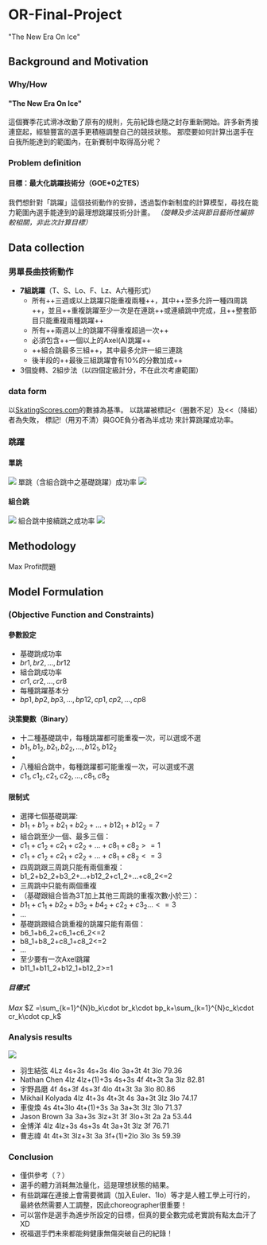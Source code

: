 # OR-Final-Project
"The New Era On Ice"
## Background and Motivation
### Why/How
#### "The New Era On Ice"
這個賽季花式滑冰改動了原有的規則，先前紀錄也隨之封存重新開始。許多新秀接連竄起，經驗豐富的選手更積極調整自己的競技狀態。
那麼要如何計算出選手在自我所能達到的範圍內，在新賽制中取得高分呢？

### Problem definition
#### 目標：最大化跳躍技術分（GOE+0之TES）
我們想針對「跳躍」這個技術動作的安排，透過製作新制度的計算模型，尋找在能力範圍內選手能達到的最理想跳躍技術分計畫。
*（旋轉及步法與節目藝術性編排較相關，非此次計算目標）*
## Data collection
### 男單長曲技術動作
- **7組跳躍**（T、S、Lo、F、Lz、A六種形式）
    - 所有++三週或以上跳躍只能重複兩種++，其中++至多允許一種四周跳++，並且++重複跳躍至少一次是在連跳++或連續跳中完成，且++整套節目只能重複兩種跳躍++
    - 所有++兩週以上的跳躍不得重複超過一次++
    - 必須包含++一個以上的Axel(A)跳躍++
    - ++組合跳最多三組++，其中最多允許一組三連跳
    - 後半段的++最後三組跳躍會有10%的分數加成++
- 3個旋轉、2組步法（以四個定級計分，不在此次考慮範圍）
### data form
以[SkatingScores.com](http://skatingscores.com/)的數據為基準。
以跳躍被標記<（圈數不足）及<<（降組）者為失敗，
標記!（用刃不清）與GOE負分者為半成功
來計算跳躍成功率。
### 跳躍
#### 單跳
![](https://media1.tenor.com/images/a02090a0eb09ba8fb14581f4ce7df067/tenor.gif?itemid=4764290)
單跳（含組合跳中之基礎跳躍）成功率
![](https://i.imgur.com/vIxtRlG.jpg)
#### 組合跳
![](https://media1.tenor.com/images/b428756cd2004c32fbb72ac1d5f6ee21/tenor.gif?itemid=4764283)
組合跳中接續跳之成功率
![](https://i.imgur.com/QPLLq1x.jpg)
## Methodology
Max Profit問題
## Model Formulation 
### (Objective Function and Constraints)
#### 參數設定
* 基礎跳成功率
* $br1,br2,...,br12$ 
* 組合跳成功率 
* $cr1,cr2,...,cr8$
* 每種跳躍基本分
* $bp1,bp2,bp3,...,bp12,cp1,cp2,...,cp8$
#### 決策變數（Binary）
* 十二種基礎跳中，每種跳躍都可能重複一次，可以選或不選
* $b1_1,b1_2,b2_1,b2_2,...,b12_1,b12_2$ 
* 
* 八種組合跳中，每種跳躍都可能重複一次，可以選或不選
* $c1_1,c1_2,c2_1,c2_2,...,c8_1,c8_2$ 
#### 限制式
* 選擇七個基礎跳躍:
* $b1_1+b1_2+b2_1+b2_2+...+b12_1+b12_2=7$
* 組合跳至少一個、最多三個：
* $c1_1+c1_2+c2_1+c2_2+...+c8_1+c8_2>=1$
* $c1_1+c1_2+c2_1+c2_2+...+c8_1+c8_2<=3$
* 四周跳跟三周跳只能有兩個重複：
* b1_2+b2_2+b3_2+...+b12_2+c1_2+...+c8_2<=2
* 三周跳中只能有兩個重複
* （基礎跟組合皆為3T加上其他三周跳的重複次數小於三）：
* $b1_1+c1_1+b2_2+b3_2+b4_2+c2_2+c3_2...<=3$
*  ...
* 基礎跳跟組合跳重複的跳躍只能有兩個：
* b6_1+b6_2+c6_1+c6_2<=2
* b8_1+b8_2+c8_1+c8_2<=2
* ...
* 至少要有一次Axel跳躍
* b11_1+b11_2+b12_1+b12_2>=1 
##### 目標式
$Max$ $Z =\sum_{k=1}^{N}b_k\cdot br_k\cdot bp_k+\sum_{k=1}^{N}c_k\cdot cr_k\cdot cp_k$
### Analysis results
![](https://i.imgur.com/yoKvsm3.png)
- 羽生結弦 4Lz 4s+3s 4s+3s 4lo 3a+3t 4t 3lo 79.36
- Nathan Chen 4lz 4lz+(1)+3s 4s+3s 4f  4t+3t 3a 3lz 82.81
- 宇野昌磨 4f 4s+3f 4s+3f 4lo 4t+3t 3a 3lo 80.86
- Mikhail Kolyada 4lz 4t+3s 4t+3t 4s  3a+3t 3lz 3lo 74.17
- 車俊煥 4s 4t+3lo 4t+(1)+3s 3a 3a+3t 3lz 3lo 71.37
- Jason Brown 3a 3a+3s 3lz+3t 3f 3lo+3t 2a 2a 53.44
- 金博洋 4lz 4lz+3s 4s+3s 4t 3a+3t 3lz 3f 76.71
- 曹志禕 4t 4t+3t 3lz+3t 3a 3f+(1)+2lo 3lo 3s 59.39
### Conclusion
- 僅供參考（？）
- 選手的體力消耗無法量化，這是理想狀態的結果。
- 有些跳躍在連接上會需要微調（加入Euler、1lo）等才是人體工學上可行的，最終依然需要人工調整，因此choreographer很重要！
- 可以當作是選手為進步所設定的目標，但真的要全數完成老實說有點太血汗了XD
- 祝福選手們未來都能夠健康無傷突破自己的紀錄！
